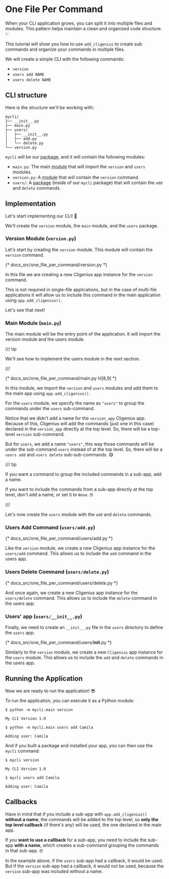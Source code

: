 # One File Per Command

When your CLI application grows, you can split it into multiple files and modules. This pattern helps maintain a clean and organized code structure. ✨

This tutorial will show you how to use `add_cligenius` to create sub commands and organize your commands in multiple files.

We will create a simple CLI with the following commands:

- `version`
- `users add NAME`
- `users delete NAME`

## CLI structure

Here is the structure we'll be working with:

```text
mycli/
├── __init__.py
├── main.py
├── users/
│   ├── __init__.py
│   ├── add.py
│   └── delete.py
└── version.py
```

`mycli` will be our <abbr title="a directory with an __init__.py file, it can be imported">package</abbr>, and it will contain the following modules:

- `main.py`: The main <abbr title="a Python file that can be imported">module</abbr> that will import the `version` and `users` modules.
- `version.py`: A <abbr title="a Python file that can be imported">module</abbr> that will contain the `version` command.
- `users/`: A <abbr title="another directory with an __init__.py file, it can also be imported">package</abbr> (inside of our `mycli` package) that will contain the `add` and `delete` commands.

## Implementation

Let's start implementing our CLI! 🚀

We'll create the `version` module, the `main` module, and the `users` package.

### Version Module (`version.py`)

Let's start by creating the `version` module. This module will contain the `version` command.

{* docs_src/one_file_per_command/version.py *}

In this file we are creating a new Cligenius app instance for the `version` command.

This is not required in single-file applications, but in the case of multi-file applications it will allow us to include this command in the main application using `app.add_cligenius()`.

Let's see that next!

### Main Module (`main.py`)

The main module will be the entry point of the application. It will import the version module and the users module.

/// tip

We'll see how to implement the users module in the next section.

///

{* docs_src/one_file_per_command/main.py hl[8,9] *}

In this module, we import the `version` and `users` modules and add them to the main app using `app.add_cligenius()`.

For the `users` module, we specify the name as `"users"` to group the commands under the `users` sub-command.

Notice that we didn't add a name for the `version_app` Cligenius app. Because of this, Cligenius will add the commands (just one in this case) declared in the `version_app` directly at the top level. So, there will be a top-level `version` sub-command.

But for `users`, we add a name `"users"`, this way those commands will be under the sub-command `users` instead of at the top level. So, there will be a `users add` and `users delete` sub-sub-commands. 😅

/// tip

If you want a command to group the included commands in a sub-app, add a name.

If you want to include the commands from a sub-app directly at the top level, don't add a name, or set it to `None`. 🤓

///

Let's now create the `users` module with the `add` and `delete` commands.

### Users Add Command (`users/add.py`)

{* docs_src/one_file_per_command/users/add.py *}

Like the `version` module, we create a new Cligenius app instance for the `users/add` command. This allows us to include the `add` command in the users app.

### Users Delete Command (`users/delete.py`)

{* docs_src/one_file_per_command/users/delete.py *}

And once again, we create a new Cligenius app instance for the `users/delete` command. This allows us to include the `delete` command in the users app.

### Users' app (`users/__init__.py`)

Finally, we need to create an `__init__.py` file in the `users` directory to define the `users` app.

{* docs_src/one_file_per_command/users/__init__.py *}

Similarly to the `version` module, we create a new `Cligenius` app instance for the `users` module. This allows us to include the `add` and `delete` commands in the users app.

## Running the Application

Now we are ready to run the application! 😎

To run the application, you can execute it as a Python module:

<div class="termy">

```console
$ python -m mycli.main version

My CLI Version 1.0

$ python -m mycli.main users add Camila

Adding user: Camila
```

</div>

And if you built a package and installed your app, you can then use the `mycli` command:

<div class="termy">

```console
$ mycli version

My CLI Version 1.0

$ mycli users add Camila

Adding user: Camila
```

</div>

## Callbacks

Have in mind that if you include a sub-app with `app.add_cligenius()` **without a name**, the commands will be added to the top level, so **only the top level callback** (if there's any) will be used, the one declared in the main app.

If you **want to use a callback** for a sub-app, you need to include the sub-app **with a name**, which creates a sub-command grouping the commands in that sub-app. 🤓

In the example above, if the `users` sub-app had a callback, it would be used. But if the `version` sub-app had a callback, it would not be used, because the `version` sub-app was included without a name.
